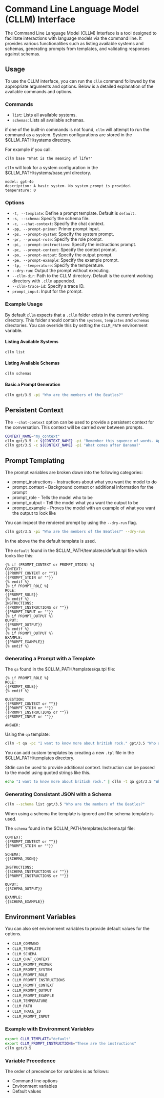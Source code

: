 # Command Line Language Model (CLLM) Interface

The Command Line Language Model (CLLM) Interface is a tool designed to facilitate interactions with language models via the command line. It provides various functionalities such as listing available systems and schemas, generating prompts from templates, and validating responses against schemas.

## Usage

To use the CLLM interface, you can run the `cllm` command followed by the appropriate arguments and options. Below is a detailed explanation of the available commands and options.

### Commands

- `list`: Lists all available systems.
- `schemas`: Lists all available schemas.

if one of the built-in commands is not found, `cllm` will attempt to run the command as a system. System configurations are stored in the $CLLM_PATH/systems directory.

For example if you call.

```
cllm base "What is the meaning of life?"

```

`cllm` will look for a system configuration in the $CLLM_PATH/systems/base.yml directory.

```
model: gpt-4o
description: A basic system. No system prompt is provided.
temperature: 0
```

### Options

- `-t, --template`: Define a prompt template. Default is `default`.
- `-s, --schema`: Specify the schema file.
- `-c, --chat-context`: Specify the chat context.
- `-pp, --prompt-primer`: Primer prompt input.
- `-ps, --prompt-system`: Specify the system prompt.
- `-pr, --prompt-role`: Specify the role prompt.
- `-pi, --prompt-instructions`: Specify the instructions prompt.
- `-pc, --prompt-context`: Specify the context prompt.
- `-po, --prompt-output`: Specify the output prompt.
- `-pe, --prompt-example`: Specify the example prompt.
- `-tp, --temperature`: Specify the temperature.
- `--dry-run`: Output the prompt without executing.
- `--cllm-dir`: Path to the CLLM directory. Default is the current working directory with `.cllm` appended.
- `--cllm-trace-id`: Specify a trace ID.
- `prompt_input`: Input for the prompt.

### Example Usage

By default `cllm` expects that a `.cllm` folder exists in the current working directory. This folder should contain the `systems`, `templates` and `schemas` directories. You can override this by setting the `CLLM_PATH` environment variable.

#### Listing Available Systems

```bash
cllm list
```

#### Listing Available Schemas

```bash
cllm schemas
```

#### Basic a Prompt Generation

```bash
cllm gpt/3.5 -pi "Who are the members of the Beatles?"
```

## Persistent Context

The `--chat-context` option can be used to provide a persistent context for the conversation. This context will be carried over between prompts.

```bash
CONTEXT_NAME="my_context"
cllm gpt/3.5 -c ${CONTEXT_NAME} -pi "Remember this squence of words. Apple, Banana, Cherry."
cllm gpt/3.5 -c ${CONTEXT_NAME} -pi "What comes after Banana?"
```

## Prompt Templating

The prompt variables are broken down into the following categories:

- prompt_instructions - Instructions about what you want the model to do
- prompt_context - Background context or additional information for the prompt
- prompt_role - Tells the model who to be
- prompt_output - Tell the model what you want the output to be
- prompt_example - Proves the model with an example of what you want the output to look like

You can inspect the rendered prompt by using the `--dry-run` flag.

```bash
cllm gpt/3.5 -pi "Who are the members of the Beatles?" --dry-run
```

In the above the the default template is used.

The `default` found in the $CLLM_PATH/templates/default.tpl file which looks like this:

```
{% if (PROMPT_CONTEXT or PROMPT_STDIN) %}
CONTEXT:
{{PROMPT_CONTEXT or ""}} 
{{PROMPT_STDIN or ""}}
{% endif %}
{% if PROMPT_ROLE %}
ROLE:
{{PROMPT_ROLE}}
{% endif %}
INSTRUCTIONS:
{{PROMPT_INSTRUCTIONS or ""}}
{{PROMPT_INPUT or ""}}
{% if PROMPT_OUTPUT %}
OUPUT:
{{PROMPT_OUTPUT}}
{% endif %}
{% if PROMPT_OUTPUT %}
EXAMPLE:
{{PROMPT_EXAMPLE}}
{% endif %}
```

### Generating a Prompt with a Template

The `qa` found in the $CLLM_PATH/templates/qa.tpl file:
```
{% if PROMPT_ROLE %}
ROLE:
{{PROMPT_ROLE}}
{% endif %}

QUESTION:
{{PROMPT_CONTEXT or ""}} 
{{PROMPT_STDIN or ""}}
{{PROMPT_INSTRUCTIONS or ""}}
{{PROMPT_INPUT or ""}}

ANSWER:
```

Using the `qa` template:

```bash
cllm -t qa -pc "I want to know more about british rock." gpt/3.5 "Who are the members of the Beatles?"
```

You can add custom templates by creating a new `.tpl` file in the $CLLM_PATH/templates directory.

Stdin can be used to provide additional context.
Instruction can be passed to the model using quoted strings like this.

```bash
echo "I want to know more about british rock." | cllm -t qa gpt/3.5 "Who are the members of the Beatles?"
```

### Generating Consistant JSON with a Schema

```bash
cllm --schema list gpt/3.5 "Who are the members of the Beatles?"
```
When using a schema the template is ignored and the schema template is used.

The `schema` found in the $CLLM_PATH/templates/schema.tpl file:

```
CONTEXT:
{{PROMPT_CONTEXT or ""}}
{{PROMPT_STDIN or ""}}

SCHEMA:
{{SCHEMA_JSON}}

INSTRUCTIONS:
{{SCHEMA_INSTRUCTIONS or ""}}
{{PROMPT_INSTRUCTIONS or ""}}

OUPUT:
{{SCHEMA_OUTPUT}}

EXAMPLE:
{{SCHEMA_EXAMPLE}}
```

## Environment Variables

You can also set environment variables to provide default values for the options.

- `CLLM_COMMAND`
- `CLLM_TEMPLATE`
- `CLLM_SCHEMA`
- `CLLM_CHAT_CONTEXT`
- `CLLM_PROMPT_PRIMER`
- `CLLM_PROMPT_SYSTEM`
- `CLLM_PROMPT_ROLE`
- `CLLM_PROMPT_INSTRUCTIONS`
- `CLLM_PROMPT_CONTEXT`
- `CLLM_PROMPT_OUTPUT`
- `CLLM_PROMPT_EXAMPLE`
- `CLLM_TEMPERATURE`
- `CLLM_PATH`
- `CLLM_TRACE_ID`
- `CLLM_PROMPT_INPUT`

### Example with Environment Variables

```bash
export CLLM_TEMPLATE="default"
export CLLM_PROMPT_INSTRUCTIONS="These are the instructions"
cllm gpt/3.5
```

### Variable Precedence

The order of precedence for variables is as follows:

- Command line options
- Environment variables
- Default values


